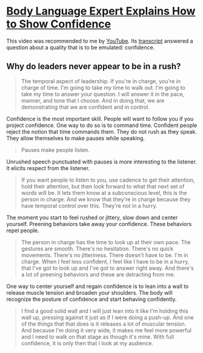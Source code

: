 # [Body Language Expert Explains How to Show Confidence](https://www.youtube.com/watch?v=VRJzvJ5XPQI)

This video was recommended to me by [YouTube](../../../2025/10/17/youtube.md). Its [transcript](https://writecomments.com/transcripts/?md5=f5f5a2ac37440854442200c3dccf97a8) answered a question about a quality that is to be emulated: confidence.

## Why do leaders never appear to be in a rush?

> The temporal aspect of leadership. If you're in charge, you're in charge of time. I'm going to take my time to walk out. I'm going to take my time to answer your question. I will answer it in the pace, manner, and tone that I choose. And in doing that, we are demonstrating that we are confident and in control.

Confidence is the most important skill. People will want to follow you if you project confidence. One way to do so is to command time. Confident people reject the notion that time commands them. They do not rush as they speak. They allow themselves to make pauses while speaking.

> Pauses make people listen.

Unrushed speech punctuated with pauses is more interesting to the listener. It elicits respect from the listener.

> If you want people to listen to you, use cadence to get their attention, hold their attention, but then look forward to what that next set of words will be. It lets them know at a subconscious level, this is the person in charge. And we know that they're in charge because they have temporal control over this. They're not in a hurry.

The moment you start to feel rushed or jittery, slow down and center yourself. Preening behaviors take away your confidence. These behaviors repel people.

> The person in charge has the time to look up at their own pace. The gestures are smooth. There's no hesitation. There's no quick movements. There's no jitteriness. There doesn't have to be. I'm in charge. When I feel less confident, I feel like I have to be in a hurry, that I've got to look up and I've got to answer right away. And there's a lot of preening behaviors and these are detracting from me.

One way to center yourself and regain confidence is to lean into a wall to release muscle tension and broaden your shoulders. The body will recognize the posture of confidence and start behaving confidently.

> I find a good solid wall and I will just lean into it like I'm holding this wall up, pressing against it just as if I were doing a push-up. And one of the things that that does is it releases a lot of muscular tension. And because I'm doing it very wide, it makes me feel more powerful and I need to walk on that stage as though it's mine. With full confidence, it is only then that I look at my audience.
